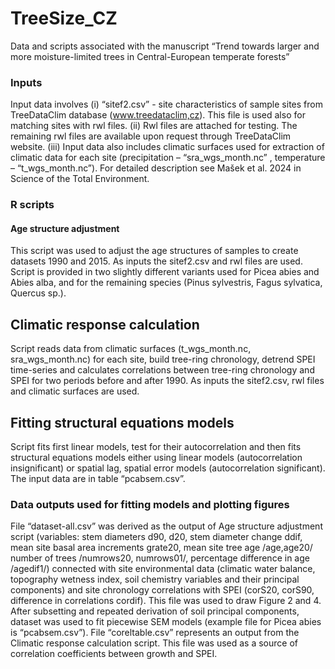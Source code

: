 # TreeSize_CZ
Data and scripts associated with the manuscript “Trend towards larger and more moisture-limited trees in Central-European temperate forests”

### Inputs
Input data involves (i) “sitef2.csv” - site characteristics of sample sites from TreeDataClim database (www.treedataclim,cz). This file is used also for matching sites with rwl files. (ii) Rwl files are attached for testing. The remaining rwl files are available upon request through TreeDataClim website. (iii) Input data also includes climatic surfaces used for extraction of climatic data for each site (precipitation – “sra_wgs_month.nc” , temperature – “t_wgs_month.nc”). For detailed description see Mašek et al. 2024 in Science of the Total Environment.

### R scripts
#### Age structure adjustment
This script was used to adjust the age structures of samples to create datasets 1990 and 2015. As inputs the sitef2.csv and rwl files are used. Script is provided in two slightly different variants used for Picea abies and Abies alba, and for the remaining species (Pinus sylvestris, Fagus sylvatica, Quercus sp.). 
## Climatic response calculation
Script reads data from climatic surfaces (t_wgs_month.nc, sra_wgs_month.nc) for each site, build tree-ring chronology, detrend SPEI time-series and calculates correlations between tree-ring chronology and SPEI for two periods before and after 1990. As inputs the sitef2.csv, rwl files and climatic surfaces are used.
## Fitting structural equations models
Script fits first linear models, test for their autocorrelation and then fits structural equations models either using linear models (autocorrelation insignificant) or spatial lag, spatial error models (autocorrelation significant). The input data are in table “pcabsem.csv”. 

### Data outputs used for fitting models and plotting figures
File “dataset-all.csv” was derived as the output of Age structure adjustment script (variables: stem diameters d90, d20, stem diameter change ddif, mean site basal area increments grate20, mean site tree age /age,age20/ number of trees /numrows20, numrows01/, percentage difference in age /agedif1/) connected with site environmental data (climatic water balance, topography wetness index, soil chemistry variables and their principal components) and site chronology correlations with SPEI (corS20, corS90, difference in correlations cordif). This file was used to draw Figure 2 and 4. After subsetting and repeated derivation of soil principal components, dataset was used to fit piecewise SEM models (example file for Picea abies is “pcabsem.csv”).
File “coreltable.csv” represents an output from the Climatic response calculation script. This file was used as a source of correlation coefficients between growth and SPEI.

